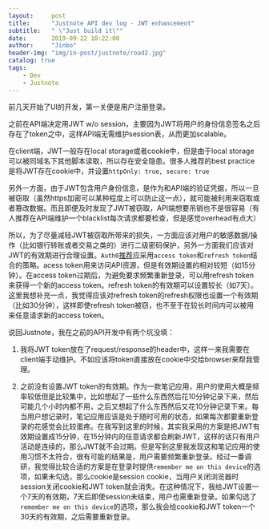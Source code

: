 ```yaml
---
layout:     post
title:      "Justnote API dev log - JWT enhancement"
subtitle:   " \"Just build it\""
date:       2019-09-22 10:22:00
author:     "Jinbo"
header-img: "img/in-post/justnote/road2.jpg"
catalog: true
tags:
    - Dev
    - Justnote
---
```


前几天开始了UI的开发，第一关便是用户注册登录。

之前在API端决定用JWT w/o session，主要因为JWT将用户的身份信息签名之后存在了token之中，这样API端无需维护session表，从而更加scalable。

在client端，JWT一般存在local storage或者cookie中，但是由于local storage可以被同域名下其他脚本读取，所以存在安全隐患。很多人推荐的best practice是将JWT存在cookie中，并设置`httpOnly: true, secure: true`

另外一方面，由于JWT包含用户身份信息，是作为和API端的验证凭据，所以一旦被窃取（虽然https加密可以某种程度上可以防止这一点），就可能被利用来窃取或者篡改数据。而且即便及时发现了JWT被窃取，API端想要吊销也不是很容易（有人推荐在API端维护一个blacklist每次请求都要检查，但是感觉overhead有点大）

所以，为了尽量减轻JWT被窃取所带来的损失，一方面应该对用户的敏感数据/操作（比如银行转账或者交易之类的）进行二级密码保护，另外一方面我们应该对JWT的有效期进行合理设置。`Auth0`[推荐](https://auth0.com/blog/refresh-tokens-what-are-they-and-when-to-use-them)应采用`access token`和`refresh token`结合的策略。acess token用来访问API资源，但是有效期设置的相对较短（如15分钟）。在access token过期后，为避免要求频繁重新登录，可以用refresh token来获得一个新的access token。refresh token的有效期可以设置较长（如7天）。这里我想补充一点，我觉得应该对refresh token的refresh权限也设置一个有效期（比如30分钟），这样即使refresh token被窃，也不至于在较长时间内可以被用来任意请求新的access token。

说回Justnote，我在之前的API开发中有两个坑没填：

1. 我将JWT token放在了request/response的header中，这样一来我需要在client端手动维护。不如应该将token直接放在cookie中交给browser来帮我管理。

2. 之前没有设置JWT token的有效期。作为一款笔记应用，用户的使用大概是频率较低但是比较集中，比如想起了一些什么东西然后花10分钟记录下来，然后可能几个小时内都不用，之后又想起了什么东西然后又花10分钟记录下来。每当用户想记录时，笔记应用应该是处于随时可用的状态，如果每次都要重新登录的花感觉会比较蛋疼。在我写到这里的时候，其实我采用的方案是把JWT有效期设置成15分钟，在15分钟内的任意请求都会刷新JWT，这样的话只有用户活动是连续的，那么JWT就不会过期。但是写到这里我发现这和笔记应用的使用习惯不太符合，很有可能的结果是，用户需要频繁重新登录。经过一番调研，我觉得比较合适的方案是在登录时提供`remember me on this device`的选项，如果未勾选，那么cookie是session cookie，当用户关闭浏览器时session关闭cookie和JWT token就会消失。在这种情况下，我给JWT设置一个7天的有效期，7天后即使session未结束，用户也需重新登录。如果勾选了`remember me on this device`的选项，那么我会给cookie和JWT token一个30天的有效期，之后需要重新登录。